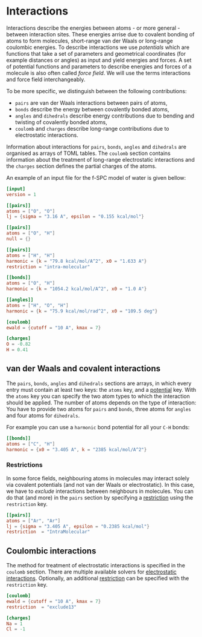 # Interactions

Interactions describe the energies between atoms - or more general - between
interaction sites. These energies arrise due to covalent bonding of atoms to
form molecules,  short-range van der Waals or long-range coulombic energies. To
describe interactions we use *potentials* which are functions  that take a set
of parameters and geometrical coordinates (for example distances  or angles) as
input and yield energies and forces. A set of potential functions  and
parameters to describe energies and forces of a molecule is also often called
*force field*. We will use the terms interactions and force field
interchangeably.

To be more specific, we distinguish between the following contributions:
  - `pairs` are van der Waals interactions between pairs of atoms,
  - `bonds` describe the energy between covalently bonded atoms,
  - `angles` and `dihedrals` describe energy contributions due to bending and
  twisting of covalently bonded atoms,
  - `coulomb` and `charges` describe long-range contributions due to electrostatic
  interactions.

Information about interactions for `pairs`, `bonds`, `angles` and `dihedrals`
are organised as arrays of TOML tables. The `coulomb` section contains
information about the treatment of long-range electrostatic interactions and the
`charges` section defines the partial charges of the atoms.

An example of an input file for the f-SPC model of water is given bellow:

```toml
[input]
version = 1

[[pairs]]
atoms = ["O", "O"]
lj = {sigma = "3.16 A", epsilon = "0.155 kcal/mol"}

[[pairs]]
atoms = ["O", "H"]
null = {}

[[pairs]]
atoms = ["H", "H"]
harmonic = {k = "79.8 kcal/mol/A^2", x0 = "1.633 A"}
restriction = "intra-molecular"

[[bonds]]
atoms = ["O", "H"]
harmonic = {k = "1054.2 kcal/mol/A^2", x0 = "1.0 A"}

[[angles]]
atoms = ["H", "O", "H"]
harmonic = {k = "75.9 kcal/mol/rad^2", x0 = "109.5 deg"}

[coulomb]
ewald = {cutoff = "10 A", kmax = 7}

[charges]
O = -0.82
H = 0.41
```

## van der Waals and covalent interactions

The `pairs`, `bonds`, `angles` and `dihedrals` sections are arrays, in which
every entry must contain at least two keys: the `atoms` key, and a
[potential](input/potentials.html#Available%20potentials) key. With the `atoms`
key you can specify the two atom types to which the interaction should be
applied. The number of atoms depends on the type of interaction: You have to
provide two atoms for `pairs` and `bonds`, three atoms for `angles` and four
atoms for `dihedrals`.

For example you can use a `harmonic` bond potential for all your `C-H` bonds:

```toml
[[bonds]]
atoms = ["C", "H"]
harmonic = {x0 = "3.405 A", k = "2385 kcal/mol/A^2"}
```

### Restrictions

In some force fields, neighbouring atoms in molecules may interact solely via
covalent potentials (and not van der Waals or electrostatic). In this case, we
have to *exclude* interactions between neighbours in molecules. You can do that
(and more) in the `pairs` section by specifying a
[restriction](input/potentials.html#Restrictions) using the `restriction` key.

```toml
[[pairs]]
atoms = ["Ar", "Ar"]
lj = {sigma = "3.405 A", epsilon = "0.2385 kcal/mol"}
restriction  = "IntraMolecular"
```

## Coulombic interactions

The method for treatment of electrostatic interactions is specified in the
`coulomb` section. There are multiple available solvers for [electrostatic
interactions](input/potentials.html#Electrostatic%20interactions). Optionally,
an additional [restriction](input/potentials.html#Restrictions) can be specified
with the `restriction` key.

```toml
[coulomb]
ewald = {cutoff = "10 A", kmax = 7}
restriction  = "exclude13"

[charges]
Na = 1
Cl = -1
```
